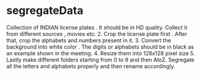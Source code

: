 # segregateData
Collection of INDIAN license plates . It should be in HD quality. Collect it from different sources , movies etc. 2. Crop the license plate first . After that, crop the alphabets and numbers present in it. 3. Convert the background into white color . The digits or alphabets should be in black as an example  shown in the meeting. 4. Resize them into 128x128 pixel size 5. Lastly make different folders starting from 0 to 9 and then AtoZ. Segregate all the letters and alphabets properly and then rename accordingly.
